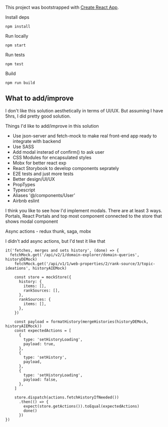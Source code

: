This project was bootstrapped with [Create React App](https://github.com/facebookincubator/create-react-app).

Install deps

`npm install`

Run locally

`npm start`

Run tests

`npm test`

Build

`npm run build`

## What to add/improve

I don't like this solution aesthetically in terms of UI/UX. But assuming I have 5hrs, I did pretty good solution.

Things I'd like to add/improve in this solution
 - Use json-server and fetch-mock to make real front-end app ready to integrate with backend
 - Use SASS
 - Add modal insterad of confirm() to ask user
 - CSS Modules for encapsulated styles
 - Mobx for better react exp
 - React Storybook to develop components seprately
 - E2E tests and just more tests
 - Better design/UI/UX
 - PropTypes
 - Typescript
 - Aliases '@/components/User'
 - Airbnb eslint
 
I think you like to see how I'd implement modals. There are at least 3 ways. Portals, React Portals and top most component connected to the store that shows modal component

Async actions - redux thunk, saga, mobx

I didn't add async actions, but I'd test it like that

```
it('fetches, merges and sets history', (done) => {
  fetchMock.get('/api/v2/1/domain-explorer/domain-queries', historyDEMock)
    fetchMock.get('/api/v1/1/web-properties/2/rank-source/3/topic-ideations', historyAIEMock)

    const store = mockStore({
      history: {
        items: [],
        rankSources: [],
      },
      rankSources: {
        items: [],
      },
    })

    const payload = formatHistory(mergeHistories(historyDEMock, historyAIEMock))
    const expectedActions = [
      {
        type: 'setHistoryLoading',
        payload: true,
      },
      {
        type: 'setHistory',
        payload,
      },
      {
        type: 'setHistoryLoading',
        payload: false,
      },
    ]

    store.dispatch(actions.fetchHistoryIfNeeded())
      .then(() => {
        expect(store.getActions()).toEqual(expectedActions)
        done()
      })
})
```

